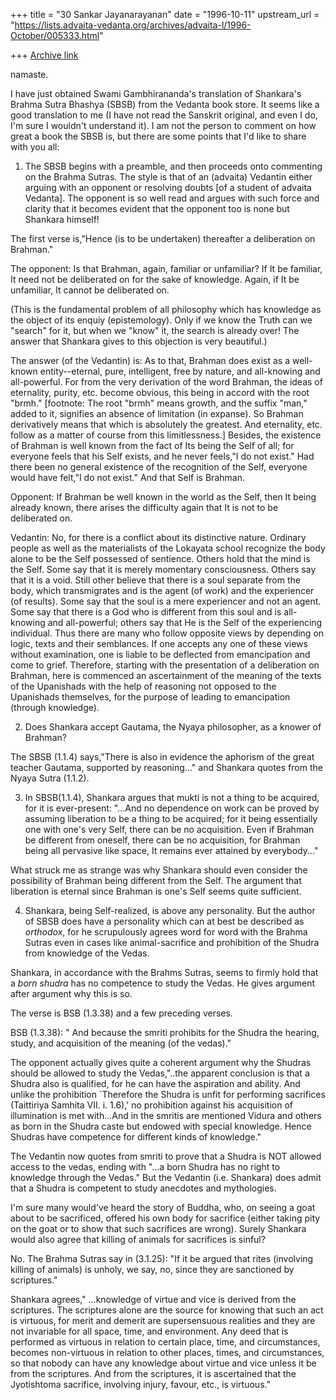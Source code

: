 +++
title = "30 Sankar Jayanarayanan"
date = "1996-10-11"
upstream_url = "https://lists.advaita-vedanta.org/archives/advaita-l/1996-October/005333.html"

+++
[Archive link](https://lists.advaita-vedanta.org/archives/advaita-l/1996-October/005333.html)

namaste.

I have just obtained Swami Gambhirananda's translation of Shankara's Brahma
Sutra Bhashya (SBSB) from the Vedanta book store. It seems like a good
translation to me (I have not read the Sanskrit original, and even I do, I'm
sure I wouldn't understand it). I am not the person to comment on how great
a book the SBSB is, but there are some points that I'd like to share with you
all:

1) The SBSB begins with a preamble, and then proceeds onto commenting on
the Brahma Sutras. The style is that of an (advaita) Vedantin either arguing
with an opponent or resolving doubts [of a student of advaita Vedanta].
The opponent is so well read and argues with such force and clarity that it
becomes evident that the opponent too is none but Shankara himself!

The first verse is,"Hence (is to be undertaken) thereafter a deliberation on
Brahman."

The opponent: Is that Brahman, again, familiar or unfamiliar? If It be familiar,
It need not be deliberated on for the sake of knowledge. Again, if It be
unfamiliar, It cannot be deliberated on.

(This is the fundamental problem of all philosophy which has knowledge as the
 object of its enquiy (epistemology). Only if we know the Truth can we
 "search" for it, but when we "know" it, the search is already over!
 The answer that Shankara gives to this objection is very beautiful.)

The answer (of the Vedantin) is: As to that, Brahman does exist as a well-known
entity--eternal, pure, intelligent, free by nature, and all-knowing and
all-powerful. For from the very derivation of the word Brahman, the ideas of
eternality, purity, etc. become obvious, this being in accord with the root
"brmh." [footnote: The root "brmh" means growth, and the suffix "man," added to
it, signifies an absence of limitation (in expanse). So Brahman derivatively
means that which is absolutely the greatest. And eternality, etc. follow as a
matter of course from this limitlessness.] Besides, the existence of Brahman is
well known from the fact of Its being the Self of all; for everyone feels that
his Self exists, and he never feels,"I do not exist." Had there been no general
existence of the recognition of the Self, everyone would have felt,"I do not
exist." And that Self is Brahman.

Opponent: If Brahman be well known in the world as the Self, then It being
already known, there arises the difficulty again that It is not to be
deliberated on.

Vedantin: No, for there is a conflict about its distinctive nature. Ordinary
people as well as the materialists of the Lokayata school recognize the body
alone to be the Self possessed of sentience. Others hold that the mind is the
Self. Some say that it is merely momentary consciousness. Others say that it
is a void. Still other believe that there is a soul separate from the body,
which transmigrates and is the agent (of work) and the experiencer (of results).
Some say that the soul is a mere experiencer and not an agent. Some say that
there is a God who is different from this soul and is all-knowing and
all-powerful; others say that He is the Self of the experiencing individual.
Thus there are many who follow opposite views by depending on logic, texts
and their semblances. If one accepts any one of these views without examination,
one is liable to be deflected from emancipation and come to grief. Therefore,
starting with the presentation of a deliberation on Brahman, here is commenced
an ascertainment of the meaning of the texts of the Upanishads with the help
of reasoning not opposed to the Upanishads themselves, for the purpose of
leading to emancipation (through knowledge).

2) Does Shankara accept Gautama, the Nyaya philosopher, as a knower of Brahman?

The SBSB (1.1.4) says,"There is also in evidence the aphorism of the
great teacher Gautama, supported by reasoning..." and Shankara quotes from
the Nyaya Sutra (1.1.2).

3) In SBSB(1.1.4), Shankara argues that mukti is not a thing to be acquired,
for it is ever-present: "...And no dependence on work can be proved by assuming
liberation to be a thing to be acquired; for it being essentially one with
one's very Self, there can be no acquisition. Even if Brahman be different from
oneself, there can be no acquisition, for Brahman being all pervasive like
space, It remains ever attained by everybody..."

What struck me as strange was why Shankara should even consider the possibility
of Brahman being different from the Self. The argument that liberation is
eternal since Brahman is one's Self seems quite sufficient.

4) Shankara, being Self-realized, is above any personality. But the author of
SBSB does have a personality which can at best be described as *orthodox*,
for he scrupulously agrees word for word with the Brahma Sutras even in cases
like animal-sacrifice and prohibition of the Shudra from knowledge of the Vedas.

Shankara, in accordance with the Brahms Sutras, seems to firmly hold that a
*born shudra* has no competence to study the Vedas. He gives argument after
argument why this is so.

The verse is BSB (1.3.38) and a few preceding verses.

BSB (1.3.38): " And because the smriti prohibits for the Shudra the hearing,
study, and acquisition of the meaning (of the vedas)."

The opponent actually gives quite a coherent argument why the Shudras should be
allowed to study the Vedas,"..the apparent conclusion is that a Shudra also is
qualified, for he can have the aspiration and ability. And unlike the
prohibition `Therefore the Shudra is unfit for performing sacrifices (Taittiriya
Samhita VII. i. 1.6),' no prohibition against his acquisition of illumination
is met with...And in the smritis are mentioned Vidura and others as born in the
Shudra caste but endowed with special knowledge. Hence Shudras have competence
for different kinds of knowledge."

The Vedantin now quotes from smriti to prove that a Shudra is NOT allowed access
to the vedas, ending with "...a born Shudra has no right to knowledge through
the Vedas." But the Vedantin (i.e. Shankara) does admit that a Shudra is
competent to study anecdotes and mythologies.

I'm sure many would've heard the story of Buddha, who, on seeing a goat
about to be sacrificed, offered his own body for sacrifice (either taking pity
on the goat or to show that such sacrifices are wrong). Surely Shankara would
also agree that killing of animals for sacrifices is sinful?

No. The Brahma Sutras say in (3.1.25): "If it be argued that rites
(involving killing of animals) is unholy, we say, no, since they are sanctioned
by scriptures."

Shankara agrees," ...knowledge of virtue and vice is derived from the
scriptures. The scriptures alone are the source for knowing that such an act is
virtuous, for merit and demerit are supersensuous realities and they are not
invariable for all space, time, and environment. Any deed that is performed
as virtuous in relation to certain place, time, and circumstances, becomes
non-virtuous in relation to other places, times, and circumstances, so that
nobody can have any knowledge about virtue and vice unless it be from the
scriptures. And from the scriptures, it is ascertained that the Jyotishtoma
sacrifice, involving injury, favour, etc., is virtuous."

